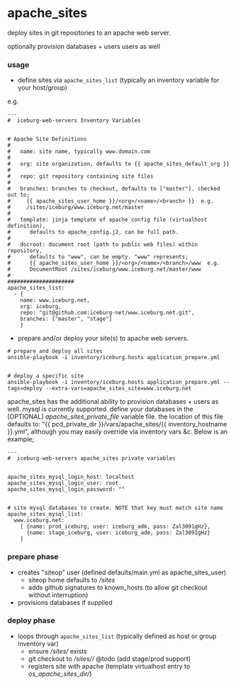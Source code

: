 apache_sites
============

deploy sites in git repositories to an apache web server.

optionally provision databases + users users as well

  
### usage

* define sites via `apache_sites_list` (typically an inventory variable for your
host/group)

e.g.

```
---
#  iceburg-web-servers Inventory Variables


# Apache Site Definitions
# 
#   name: site name, typically www.domain.com
#
#   org: site organization, defaults to {{ apache_sites_default_org }}
#
#   repo: git repository containing site files
#
#   branches: branches to checkout, defaults to ["master"]. checked out to;
#     {{ apache_sites_user_home }}/<org>/<name>/<branch> }}  e.g.
#     /sites/iceburg/www.iceburg.net/master
#   
#   template: jinja template of apache config file (virtualhost definition),
#      defaults to apache_config.j2, can be full path.
#
#   docroot: document root (path to public web files) within repository,
#      defaults to "www", can be empty. "www" represents;
#      {{ apache_sites_user_home }}/<org>/<name>/<branch>/www  e.g.
#      DocumentRoot /sites/iceburg/www.iceburg.net/master/www
#  
#####################  
apache_sites_list:
  - {
    name: www.iceburg.net,
    org: iceburg, 
    repo: "git@github.com:iceburg-net/www.iceburg.net.git",
    branches: ["master", "stage"] 
    }
```

* prepare and/or deploy your site(s) to apache web servers.


```
# prepare and deploy all sites
ansible-playbook -i inventory/iceburg.hosts application_prepare.yml 


# deploy a specific site
ansible-playbook -i inventory/iceburg.hosts application_prepare.yml --tags=deploy --extra-vars=apache_sites_site=www.iceburg.net
```

apache_sites has the additional ability to provision databases + users as well.
mysql is currently supported. define your databases in the [OPTIONAL]
_apache_sites_private_file_ variable file. the location of this file defaults
to: "{{ pcd_private_dir }}/vars/apache_sites/{{ inventory_hostname }}.yml",
although you may easily override via inventory vars &c. Below is an example;

```
---
#  iceburg-web-servers apache_sites private variables


apache_sites_mysql_login_host: localhost
apache_sites_mysql_login_user: root
apache_sites_mysql_login_password: ""


# site mysql databases to create. NOTE that key must match site name
apache_sites_mysql_list:
  www.iceburg.net:
    [ {name: prod_iceburg, user: iceburg_adm, pass: Zal3091gHz},
      {name: stage_iceburg, user: iceburg_adm, pass: Zal3091gHz}
    ]
```




### prepare phase

* creates "siteop" user (defined defaults/main.yml as apache_sites_user)
  * siteop home defaults to _/sites_
  * adds github signatures to known_hosts (to allow git checkout without interruption)
* provisions databases if supplied
  

### deploy phase

* loops through `apache_sites_list` (typically defined as host or group inventory var)
  * ensure _/sites/<org>_ exists
  * git checkout to _/sites/<org>/<name>_  @todo (add stage/prod support)
  * registers site with apache (template virtualhost entry to _os_apache_sites_dir/<name>_)